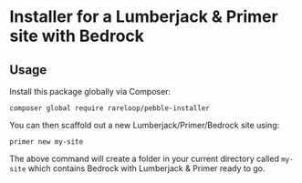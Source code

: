 # Installer for a Lumberjack & Primer site with Bedrock

## Usage

Install this package globally via Composer:

```
composer global require rareloop/pebble-installer
```

You can then scaffold out a new Lumberjack/Primer/Bedrock site using:

```
primer new my-site
```

The above command will create a folder in your current directory called `my-site` which contains Bedrock with Lumberjack & Primer ready to go.
